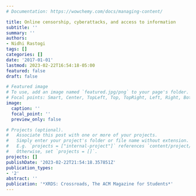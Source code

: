 ```yaml
---
# Documentation: https://wowchemy.com/docs/managing-content/

title: Online censorship, cyberattacks, and access to information
subtitle: ''
summary: ''
authors:
- Nidhi Rastogi
tags: []
categories: []
date: '2017-01-01'
lastmod: 2023-02-22T16:54:18-05:00
featured: false
draft: false

# Featured image
# To use, add an image named `featured.jpg/png` to your page's folder.
# Focal points: Smart, Center, TopLeft, Top, TopRight, Left, Right, BottomLeft, Bottom, BottomRight.
image:
  caption: ''
  focal_point: ''
  preview_only: false

# Projects (optional).
#   Associate this post with one or more of your projects.
#   Simply enter your project's folder or file name without extension.
#   E.g. `projects = ["internal-project"]` references `content/project/deep-learning/index.md`.
#   Otherwise, set `projects = []`.
projects: []
publishDate: '2023-02-22T21:54:18.357851Z'
publication_types:
- '2'
abstract: ''
publication: '*XRDS: Crossroads, The ACM Magazine for Students*'
---
```


